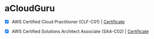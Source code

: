 # aCloudGuru

- [x] AWS Certified Cloud Practitioner (CLF-C01) | [Certificate](<AWS%20Certified%20Cloud%20Practitioner%20(CLF-C01)>)

- [x] AWS Certified Solutions Architect Associate (SAA-C02) | [Certificate](<AWS%20Certified%20Solutions%20Architect%20Associate%20(SAA-C02)>)
